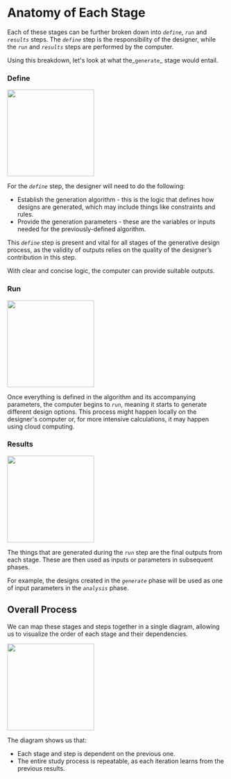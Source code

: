 # Anatomy of Each Stage

Each of these stages can be further broken down into _`define`_, _`run`_ and _`results`_ steps. The _`define`_ step is the responsibility of the designer, while the _`run`_ and _`results`_ steps are performed by the computer.

Using this breakdown, let's look at what the_`generate`_ stage would entail.

### Define

<img src="../../../.gitbook/assets/anatomy1.png" style="width:200px;"/>

For the _`define`_ step, the designer will need to do the following:

* Establish the generation algorithm - this is the logic that defines how designs are generated, which may include things like constraints and rules.
* Provide the generation parameters - these are the variables or inputs needed for the previously-defined algorithm.

This _`define`_ step is present and vital for all stages of the generative design process, as the validity of outputs relies on the quality of the designer’s contribution in this step. 

With clear and concise logic, the computer can provide suitable outputs.

### Run

<img src="../../../.gitbook/assets/anatomy2.png" style="width:200px;"/>

Once everything is defined in the algorithm and its accompanying parameters, the computer begins to _`run`_, meaning it starts to generate different design options. This process might happen locally on the designer's computer or, for more intensive calculations, it may happen using cloud computing.

### Results

<img src="../../../.gitbook/assets/anatomy3.png" style="width:200px;"/>

The things that are generated during the _`run`_ step are the final outputs from each stage. These are then used as inputs or parameters in subsequent phases. 

For example, the designs created in the _`generate`_ phase will be used as one of input parameters in the _`analysis`_ phase.

## Overall Process

We can map these stages and steps together in a single diagram, allowing us to visualize the order of each stage and their dependencies. 

<img src="../../../.gitbook/assets/anatomy4.png" style="width:200px;"/>

The diagram shows us that:

* Each stage and step is dependent on the previous one.
* The entire study process is repeatable, as each iteration learns from the previous results.

